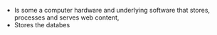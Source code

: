- Is some a computer hardware and underlying software that stores, processes and serves web content, 
- Stores the databes
